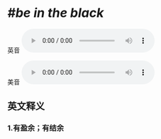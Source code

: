 # ***\#be in the black*** 
英音
<audio src="./media/be in the black1_AAC.aac" controls="controls"></audio>

美音
<audio src="./media/be in the black2_AAC.aac" controls="controls"></audio>



  

英文释义
---
### 1.**有盈余；有结余**  


